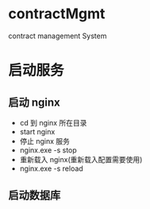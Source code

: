 # contractMgmt

contract management System

# 启动服务

## 启动 nginx

- cd 到 nginx 所在目录
- start nginx
- 停止 nginx 服务
- nginx.exe -s stop
- 重新载入 nginx(重新载入配置需要使用)
- nginx.exe -s reload

## 启动数据库
